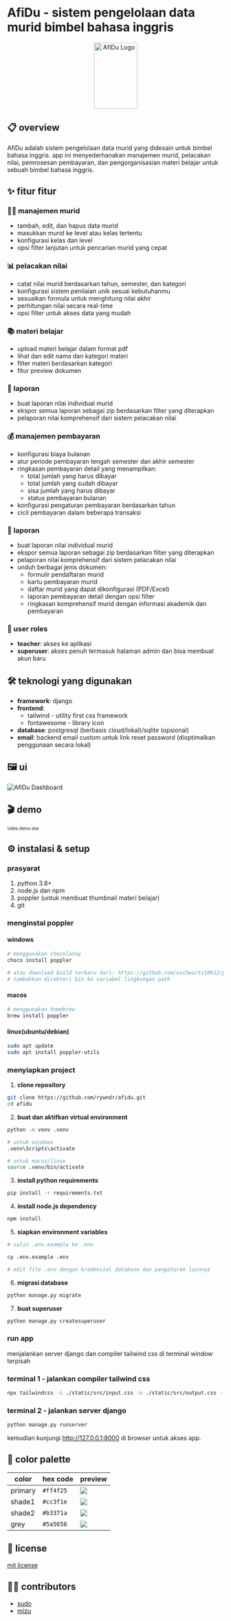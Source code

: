 # AfiDu - sistem pengelolaan data murid bimbel bahasa inggris

<p align="center">
  <img src="./src/static/images/afidu.png" alt="AfiDu Logo" width="101" height="154" />
</p>

## 📋 overview

AfiDu adalah sistem pengelolaan data murid yang didesain untuk bimbel bahasa inggris. app ini menyederhanakan manajemen murid, pelacakan nilai, pemrosesan pembayaran, dan pengorganisasian materi belajar untuk sebuah bimbel bahasa inggris.

## ✨ fitur fitur

### 👨‍🎓 manajemen murid

- tambah, edit, dan hapus data murid
- masukkan murid ke level atau kelas tertentu
- konfigurasi kelas dan level
- opsi filter lanjutan untuk pencarian murid yang cepat

### 📊 pelacakan nilai

- catat nilai murid berdasarkan tahun, semester, dan kategori
- konfigurasi sistem penilaian unik sesuai kebutuhanmu
- sesuaikan formula untuk menghitung nilai akhir
- perhitungan nilai secara real-time
- opsi filter untuk akses data yang mudah

### 📚 materi belajar

- upload materi belajar dalam format pdf
- lihat dan edit nama dan kategori materi
- filter materi berdasarkan kategori
- fitur preview dokumen

### 📝 laporan

- buat laporan nilai individual murid
- ekspor semua laporan sebagai zip berdasarkan filter yang diterapkan
- pelaporan nilai komprehensif dari sistem pelacakan nilai

### 💰 manajemen pembayaran

- konfigurasi biaya bulanan
- atur periode pembayaran tengah semester dan akhir semester
- ringkasan pembayaran detail yang menampilkan:
  - total jumlah yang harus dibayar
  - total jumlah yang sudah dibayar
  - sisa jumlah yang harus dibayar
  - status pembayaran bulanan
- konfigurasi pengaturan pembayaran berdasarkan tahun
- cicil pembayaran dalam beberapa transaksi

### 📝 laporan

- buat laporan nilai individual murid
- ekspor semua laporan sebagai zip berdasarkan filter yang diterapkan
- pelaporan nilai komprehensif dari sistem pelacakan nilai
- unduh berbagai jenis dokumen:
  - formulir pendaftaran murid
  - kartu pembayaran murid
  - daftar murid yang dapat dikonfigurasi (PDF/Excel)
  - laporan pembayaran detail dengan opsi filter
  - ringkasan komprehensif murid dengan informasi akademik dan pembayaran

### 👥 user roles

- **teacher**: akses ke aplikasi
- **superuser**: akses penuh termasuk halaman admin dan bisa membuat akun baru

## 🛠️ teknologi yang digunakan

- **framework**: django
- **frontend**:
  - tailwind - utility first css framework
  - fontawesome - library icon
- **database**: postgresql (berbasis cloud/lokal)/sqlite (opsional)
- **email**: backend email custom untuk link reset password (dioptimalkan penggunaan secara lokal)

## 🖼️ ui

![AfiDu Dashboard](./docs/images/dashboard.png)

## 🎬 demo

<sub><sup>video demo otw<sub><sup>

## ⚙️ instalasi & setup

### prasyarat

1.  python 3.8+
2.  node.js dan npm
3.  poppler (untuk membuat thumbnail materi belajar)
4.  git

### menginstal poppler

#### windows

```bash
# menggunakan chocolatey
choco install poppler

# atau download build terbaru dari: https://github.com/oschwartz10612/poppler-windows/releases
# tambahkan direktori bin ke variabel lingkungan path
```

#### macos

```bash
# menggunakan homebrew
brew install poppler
```

#### linux(ubuntu/debian)

```bash
sudo apt update
sudo apt install poppler-utils
```

### menyiapkan project

1.  **clone repository**

```bash
git clone https://github.com/rywndr/afidu.git
cd afidu
```

2. **buat dan aktifkan virtual environment**

```bash
python -m venv .venv

# untuk windows
.venv\Scripts\activate

# untuk macos/linux
source .venv/bin/activate
```

3. **install python requirements**

```bash
pip install -r requirements.txt
```

4. **install node.js dependency**

```bash
npm install
```

5. **siapkan environment variables**

```bash
# salin .env.example ke .env

cp .env.example .env

# edit file .env dengan kredensial database dan pengaturan lainnya
```

6. **migrasi database**

```bash
python manage.py migrate
```

7. **buat superuser**

```bash
python manage.py createsuperuser
```

### run app

menjalankan server django dan compiler tailwind css di terminal window terpisah

### terminal 1 - jalankan compiler tailwind css

```bash
npx tailwindcss -i ./static/src/input.css -o ./static/src/output.css --watch
```

### terminal 2 - jalankan server django

```bash
python manage.py runserver
```

kemudian kunjungi http://127.0.0.1:8000 di browser untuk akses app.

## 🎨 color palette

| color   | hex code  | preview                                                                               |
| ------- | --------- | ------------------------------------------------------------------------------------- |
| primary | `#ff4f25` | ![](https://img.shields.io/badge/-_-ff4f25?style=flat&labelColor=ff4f25&color=ff4f25) |
| shade1  | `#cc3f1e` | ![](https://img.shields.io/badge/-_-cc3f1e?style=flat&labelColor=cc3f1e&color=cc3f1e) |
| shade2  | `#b3371a` | ![](https://img.shields.io/badge/-_-b3371a?style=flat&labelColor=b3371a&color=b3371a) |
| grey    | `#5a5656` | ![](https://img.shields.io/badge/-_-5a5656?style=flat&labelColor=5a5656&color=5a5656) |

## 📄 license

[mit license](./LICENSE)

## 👨‍💻 contributors

- [sudo](https://github.com/rywndr)
- [mizu](https://github.com/Miizzuuu)
